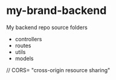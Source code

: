 # my-brand-backend
My backend repo
source folders
- controllers
- routes
- utils
- models

// CORS= "cross-origin resource sharing"

